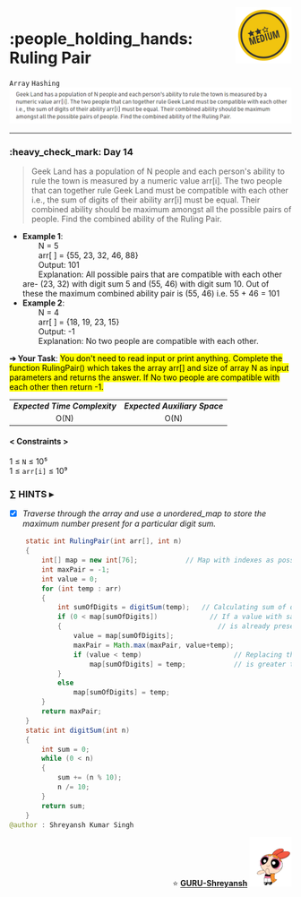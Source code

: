 <img align='right' src="https://github.com/guru-shreyansh/GeeksforGeeks-30-Days-of-Code/blob/main/!DOC!/Medium%232.png" width="100">
<h1>:people_holding_hands: Ruling Pair</h1>

`Array`
`Hashing`
<img align='centre' src="https://github.com/guru-shreyansh/GeeksforGeeks-30-Days-of-Code/blob/main/Day%3C14%3E/D14.png">
________________________________________________________________________________________________________________________________________________________
<h3>:heavy_check_mark: Day 14</h3>
<blockquote>Geek Land has a population of N people and each person's ability to rule the town is measured by a numeric value arr[i]. The two people that can together rule Geek Land must be compatible with each other i.e., the sum of digits of their ability arr[i] must be equal. Their combined ability should be maximum amongst all the possible pairs of people. Find the combined ability of the Ruling Pair.</blockquote>

* **Example 1**:<br>
&emsp;&emsp;N = 5<br>
&emsp;&emsp;arr[ ] = {55, 23, 32, 46, 88}<br>
&emsp;&emsp;Output: 101<br>
&emsp;&emsp;Explanation: All possible pairs that are compatible with each other are- (23, 32) with digit sum 5 and (55, 46) with digit sum 10. Out of these the maximum combined ability pair is (55, 46) i.e. 55 + 46 = 101<br>
* **Example 2**:<br>
&emsp;&emsp;N = 4<br>
&emsp;&emsp;arr[ ] = {18, 19, 23, 15}<br>
&emsp;&emsp;Output: -1<br>
&emsp;&emsp;Explanation: No two people are compatible with each other.<br>

**➔ Your Task**:
<mark>You don't need to read input or print anything. Complete the function RulingPair() which takes the array arr[] and size of array N as input parameters and returns the answer. If No two people are compatible with each other then return -1.</mark>

<table align="center">
      <tr><td><em><b>Expected Time Complexity</td> <td><em><b>Expected Auxiliary Space</td></tr>
      <tr><td align="center">O(N)</td> <td align="center">O(N)</td></tr>
</table>

#### < Constraints >
1  ≤ ` N ` ≤  10⁵<br>
1  ≤ ` arr[i] ` ≤  10⁹

###      ∑ HINTS ▸
- [x] _Traverse through the array and use a unordered_map to store the maximum number present for a particular digit sum._
```java
    static int RulingPair(int arr[], int n)
	{
	    int[] map = new int[76];            // Map with indexes as possible digit sum
	    int maxPair = -1;
	    int value = 0;
	    for (int temp : arr)
	    {
	        int sumOfDigits = digitSum(temp);   // Calculating sum of digits
	        if (0 < map[sumOfDigits])             // If a value with same digit sum
	        {                                       // is already present 
	            value = map[sumOfDigits];
	            maxPair = Math.max(maxPair, value+temp);
	            if (value < temp)                       // Replacing the element if current value
	                map[sumOfDigits] = temp;            // is greater than the previous value
	        }
	        else 
	            map[sumOfDigits] = temp;
	    }
	    return maxPair;
	}
	static int digitSum(int n)
	{
	    int sum = 0;
	    while (0 < n)
	    {
	        sum += (n % 10);
	        n /= 10;
	    }
	    return sum;
    }
@author : Shreyansh Kumar Singh
```
<p align="right"> ⭐️ <a href="https://github.com/GURU-Shreyansh" target="_blank"> <b>GURU-Shreyansh</b></a>
      <img src="https://github.com/guru-shreyansh/GeeksforGeeks-30-Days-of-Code/blob/main/!DOC!/GIF--Happy-Powerpuff-Girls-Qakyyrk1IKwuK8YtQ6.gif" width="75"> </p>
<!--
#GURU ツ
-->
